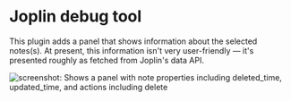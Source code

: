 # Joplin debug tool

This plugin adds a panel that shows information about the selected notes(s). At present, this information isn't very user-friendly — it's presented roughly as fetched from Joplin's data API.

![screenshot: Shows a panel with note properties including deleted_time, updated_time, and actions including delete](https://github.com/personalizedrefrigerator/joplin-plugin-debug-info/assets/46334387/98ef3280-b8d2-44a4-b8d3-99b061252fab)
